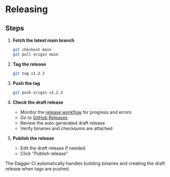 # Releasing

## Steps

1. **Fetch the latest main branch**
   ```sh
   git checkout main
   git pull origin main
   ```

2. **Tag the release**
   ```sh
   git tag v1.2.3
   ```

3. **Push the tag**
   ```sh
   git push origin v1.2.3
   ```

4. **Check the draft release**
   - Monitor the [release workflow](https://github.com/dagger/container-use/actions/workflows/release.yml) for progress and errors
   - Go to [GitHub Releases](https://github.com/dagger/container-use/releases)
   - Review the auto-generated draft release
   - Verify binaries and checksums are attached

5. **Publish the release**
   - Edit the draft release if needed
   - Click "Publish release"

The Dagger CI automatically handles building binaries and creating the draft release when tags are pushed.
